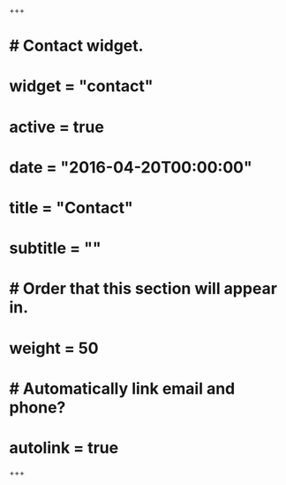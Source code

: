 +++
# # Contact widget.
# widget = "contact"
# active = true
# date = "2016-04-20T00:00:00"
# 
# title = "Contact"
# subtitle = ""
# 
# # Order that this section will appear in.
# weight = 50
# 
# # Automatically link email and phone?
# autolink = true

+++

